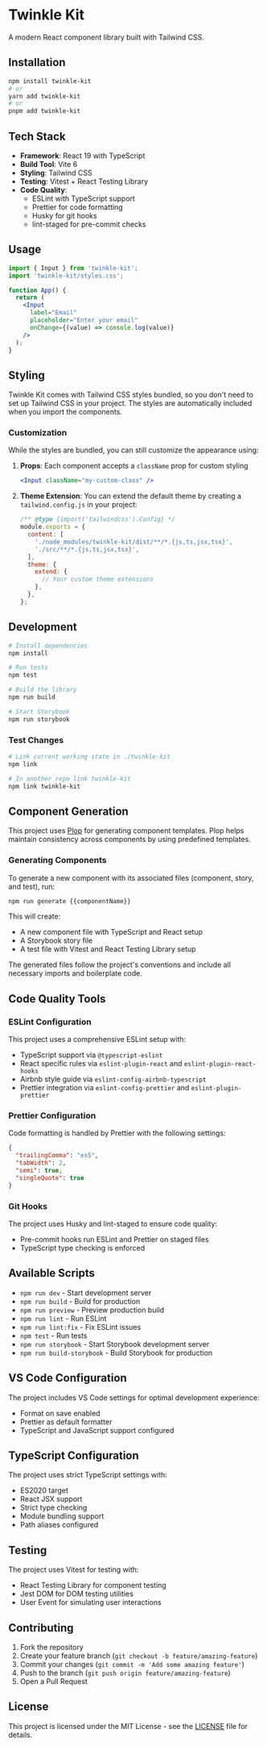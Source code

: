 # Twinkle Kit

A modern React component library built with Tailwind CSS.

## Installation

```bash
npm install twinkle-kit
# or
yarn add twinkle-kit
# or
pnpm add twinkle-kit
```

## Tech Stack

- **Framework**: React 19 with TypeScript
- **Build Tool**: Vite 6
- **Styling**: Tailwind CSS
- **Testing**: Vitest + React Testing Library
- **Code Quality**:
  - ESLint with TypeScript support
  - Prettier for code formatting
  - Husky for git hooks
  - lint-staged for pre-commit checks

## Usage

```jsx
import { Input } from 'twinkle-kit';
import 'twinkle-kit/styles.css';

function App() {
  return (
    <Input
      label="Email"
      placeholder="Enter your email"
      onChange={(value) => console.log(value)}
    />
  );
}
```

## Styling

Twinkle Kit comes with Tailwind CSS styles bundled, so you don't need to set up Tailwind CSS in your project. The styles are automatically included when you import the components.

### Customization

While the styles are bundled, you can still customize the appearance using:

1. **Props**: Each component accepts a `className` prop for custom styling

   ```jsx
   <Input className="my-custom-class" />
   ```

2. **Theme Extension**: You can extend the default theme by creating a `tailwind.config.js` in your project:
   ```js
   /** @type {import('tailwindcss').Config} */
   module.exports = {
     content: [
       './node_modules/twinkle-kit/dist/**/*.{js,ts,jsx,tsx}',
       './src/**/*.{js,ts,jsx,tsx}',
     ],
     theme: {
       extend: {
         // Your custom theme extensions
       },
     },
   };
   ```

## Development

```bash
# Install dependencies
npm install

# Run tests
npm test

# Build the library
npm run build

# Start Storybook
npm run storybook
```

### Test Changes

```bash
# Link current working state in ./twinkle-kit
npm link

# In another repo link twinkle-kit
npm link twinkle-kit
```

## Component Generation

This project uses [Plop](https://plopjs.com/) for generating component templates. Plop helps maintain consistency across components by using predefined templates.

### Generating Components

To generate a new component with its associated files (component, story, and test), run:

```bash
npm run generate {{componentName}}
```

This will create:

- A new component file with TypeScript and React setup
- A Storybook story file
- A test file with Vitest and React Testing Library setup

The generated files follow the project's conventions and include all necessary imports and boilerplate code.

## Code Quality Tools

### ESLint Configuration

This project uses a comprehensive ESLint setup with:

- TypeScript support via `@typescript-eslint`
- React specific rules via `eslint-plugin-react` and `eslint-plugin-react-hooks`
- Airbnb style guide via `eslint-config-airbnb-typescript`
- Prettier integration via `eslint-config-prettier` and `eslint-plugin-prettier`

### Prettier Configuration

Code formatting is handled by Prettier with the following settings:

```json
{
  "trailingComma": "es5",
  "tabWidth": 2,
  "semi": true,
  "singleQuote": true
}
```

### Git Hooks

The project uses Husky and lint-staged to ensure code quality:

- Pre-commit hooks run ESLint and Prettier on staged files
- TypeScript type checking is enforced

## Available Scripts

- `npm run dev` - Start development server
- `npm run build` - Build for production
- `npm run preview` - Preview production build
- `npm run lint` - Run ESLint
- `npm run lint:fix` - Fix ESLint issues
- `npm test` - Run tests
- `npm run storybook` - Start Storybook development server
- `npm run build-storybook` - Build Storybook for production

## VS Code Configuration

The project includes VS Code settings for optimal development experience:

- Format on save enabled
- Prettier as default formatter
- TypeScript and JavaScript support configured

## TypeScript Configuration

The project uses strict TypeScript settings with:

- ES2020 target
- React JSX support
- Strict type checking
- Module bundling support
- Path aliases configured

## Testing

The project uses Vitest for testing with:

- React Testing Library for component testing
- Jest DOM for DOM testing utilities
- User Event for simulating user interactions

## Contributing

1. Fork the repository
2. Create your feature branch (`git checkout -b feature/amazing-feature`)
3. Commit your changes (`git commit -m 'Add some amazing feature'`)
4. Push to the branch (`git push origin feature/amazing-feature`)
5. Open a Pull Request

## License

This project is licensed under the MIT License - see the [LICENSE](LICENSE) file for details.
